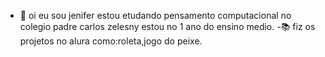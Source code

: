 - 👋 oi eu sou jenifer estou etudando pensamento computacional no colegio padre carlos zelesny estou no 1 ano do ensino medio.
-📚 fiz os projetos no alura como:roleta,jogo do peixe.
